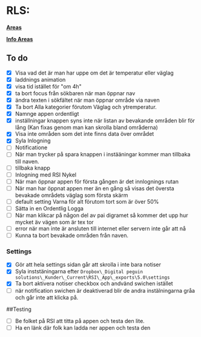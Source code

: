 # RLS:

[**Areas**](http://163.172.101.14:8000/api//forecasts)

[**Info Areas**](http://163.172.101.14:8000/api//area/1427@1497772800)

## To do
-[x] Visa vad det är man har uppe om det är temperatur eller väglag
-[x] laddnings animation
-[x] visa tid istället för "om 4h"
-[x] ta bort focus från sökbaren när man öppnar nav
-[x] ändra texten i sökfältet när man öppnar område via naven
-[x] Ta bort Alla kategorier förutom Väglag och ytremperatur.
-[x] Namnge appen ordentligt
-[x] inställningar knappen syns inte när listan av bevakande områden blir för lång
  (Kan fixas genom man kan skrolla bland områderna)
-[x] Visa inte områden som det inte finns data över området
-[x] Syla Inlogning 
-[ ] Notificatione
-[ ] När man trycker på spara knappen i instääningar kommer man tillbaka till naven.
-[ ] tillbaka knapp
-[ ] Inlogning med RSI Nykel
-[ ] När man öppnar appen för första gången är det innlognings rutan
-[ ] När man har öppnat appen mer än en gång så visas det översta bevakade områdets väglag som första skärm
-[ ] default setting Varna för alt förutom tort som är över 50%
-[ ] Sätta in en Ordentlig Logga
-[ ] När man klikcar på någon del av pai 
    digramet så kommer det upp hur mycket äv vägen som är tex tor
-[ ] error när man inte är ansluten till internet eller servern inte går att nå
-[ ] Kunna ta bort bevakade områden från naven.

### Settings
-[x] Gör att hela settings sidan går att skrolla i inte bara notiser
-[x] Syla inststäningarna efter `Dropbox\_Digital peguin solutions\_Kunder\_Current\RSI\_App\_exports\5.0\settings`
-[x] Ta bort aktivera notiser checkbox och andvänd swichen istället
-[ ] när notification swichen är deaktiverad blir de andra instälningarna gråa och går inte att klicka på.

##Testing
-[ ] Be folket på RSI att titta på appen och testa den lite.
-[ ] Ha en länk där folk kan ladda ner appen och testa den